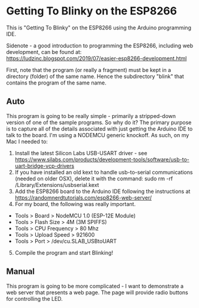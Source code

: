 # Getting To Blinky on the ESP8266

This is "Getting To Blinky" on the ESP8266 using the Arduino programming IDE.

Sidenote - a good introduction to programming the ESP8266, including web development, can be found at:
https://ludzinc.blogspot.com/2019/07/easier-esp8266-development.html

First, note that the program (or really a fragment) must be kept in a directory (folder)
of the same name.  Hence the subdirectory "blink" that contains the program
of the same name.

## Auto
This program is going to be really simple - primarily a stripped-down version
of one of the sample programs.  So why do it?  The primary purpose is to capture all
of the details associated with just getting the Arduino IDE to talk to the board.
I'm using a NODEMCU generic knockoff.  As such, on my Mac I needed to:
1. Install the latest Silicon Labs USB-USART driver - see 
https://www.silabs.com/products/development-tools/software/usb-to-uart-bridge-vcp-drivers
2. If you have installed an old kext to handle usb-to-serial communications (needed on
older OSX), delete it with the command:
sudo rm -rf /Library/Extensions/usbserial.kext
3. Add the ESP8266 board to the Arduino IDE following the instructions at 
https://randomnerdtutorials.com/esp8266-web-server/
4. For my board, the following was really important.
  * Tools > Board > NodeMCU 1.0 (ESP-12E Module) 
  * Tools > Flash Size > 4M (3M SPIFFS) 
  * Tools > CPU Frequency > 80 Mhz 
  * Tools > Upload Speed > 921600 
  * Tools > Port > /dev/cu.SLAB_USBtoUART 
5. Compile the program and start Blinking!

## Manual
This program is going to be more complicated - I want to demonstrate a web server that presents a 
web page.  The page will provide radio buttons for controlling the LED.

